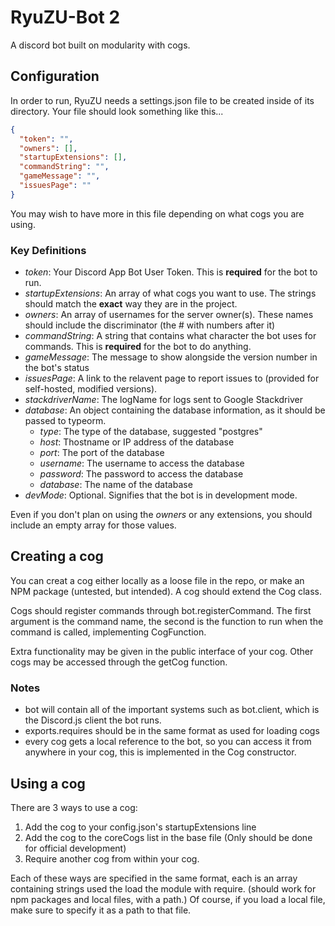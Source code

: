 # RyuZU-Bot 2
A discord bot built on modularity with cogs.

## Configuration
In order to run, RyuZU needs a settings.json file to be created inside of its directory. Your file should look something like this...
```json
{
  "token": "",
  "owners": [],
  "startupExtensions": [],
  "commandString": "",
  "gameMessage": "",
  "issuesPage": ""
}
```
You may wish to have more in this file depending on what cogs you are using.

### Key Definitions
* *token*: Your Discord App Bot User Token. This is **required** for the bot to run.
* *startupExtensions*: An array of what cogs you want to use. The strings should match the **exact** way they are in the project.
* *owners*: An array of usernames for the server owner(s). These names should include the discriminator (the # with numbers after it)
* *commandString*: A string that contains what character the bot uses for commands. This is **required** for the bot to do anything.
* *gameMessage*: The message to show alongside the version number in the bot's status
* *issuesPage*: A link to the relavent page to report issues to (provided for self-hosted, modified versions).
* *stackdriverName*: The logName for logs sent to Google Stackdriver
* *database*: An object containing the database information, as it should be passed to typeorm.
	* *type*: The type of the database, suggested "postgres"
	* *host*: Thostname or IP address of the database
	* *port*: The port of the database
	* *username*: The username to access the database
	* *password*: The password to access the database
	* *database*: The name of the database
* *devMode*: Optional. Signifies that the bot is in development mode.

Even if you don't plan on using the *owners* or any extensions, you should include an empty array for those values.

## Creating a cog
You can creat a cog either locally as a loose file in the repo, or make an NPM package (untested, but intended). A cog should extend the Cog class.

Cogs should register commands through bot.registerCommand. The first argument is the command name, the second is the function to run when the command is called, implementing CogFunction.

Extra functionality may be given in the public interface of your cog. Other cogs may be accessed through the getCog function.

### Notes
* bot will contain all of the important systems such as bot.client, which is the Discord.js client the bot runs.
* exports.requires should be in the same format as used for loading cogs
* every cog gets a local reference to the bot, so you can access it from anywhere in your cog, this is implemented in the Cog constructor.

## Using a cog
There are 3 ways to use a cog:
1. Add the cog to your config.json's startupExtensions line
2. Add the cog to the coreCogs list in the base file (Only should be done for official development)
3. Require another cog from within your cog.

Each of these ways are specified in the same format, each is an array containing strings used the load the module with require. (should work for npm packages and local files, with a path.) Of course, if you load a local file, make sure to specify it as a path to that file.
